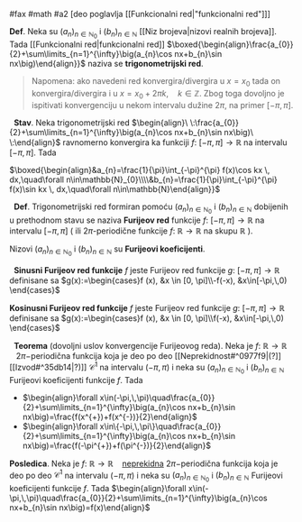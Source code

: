 #fax #math #a2 [deo poglavlja [[Funkcionalni red|"funkcionalni red"]]]
$\:$

**Def**. Neka su $\big(a_{n}\big)_{n\in\mathbb{N}_{0}}$ i $\big(b_{n}\big)_{n\in\mathbb{N}}$ [[Niz brojeva|nizovi realnih brojeva]]. Tada [[Funkcionalni red|funkcionalni red]] $\boxed{\begin{align}\frac{a_{0}}{2}+\sum\limits_{n=1}^{\infty}\big(a_{n}\cos nx+b_{n}\sin nx\big)\end{align}}$ naziva se **trigonometrijski red**.

> Napomena: ako navedeni red konvergira/divergira u $x=x_{0}$ tada on konvergira/divergira i u $x=x_{0}+2\pi k,\quad k\in\mathbb{Z}$.
> Zbog toga dovoljno je ispitivati konvergenciju u nekom intervalu dužine $2\pi$, na primer $[-\pi,\,\pi]$.

$\:$
**Stav**. Neka trigonometrijski red $\begin{align}\ \:\frac{a_{0}}{2}+\sum\limits_{n=1}^{\infty}\big(a_{n}\cos nx+b_{n}\sin nx\big)\ \:\end{align}$ ravnomerno konvergira ka funkciji $f:\ [−\pi, \pi]\to\mathbb{R}$ na intervalu $[−\pi, \pi]$. Tada

$\boxed{\begin{align}&a_{n}=\frac{1}{\pi}\int_{-\pi}^{\pi} f(x)\cos kx \, dx,\quad\forall n\in\mathbb{N}_{0}\\\\&b_{n}=\frac{1}{\pi}\int_{-\pi}^{\pi} f(x)\sin kx \, dx,\quad\forall n\in\mathbb{N}\end{align}}$

$\:$
**Def**. Trigonometrijski red formiran pomoću $\big(a_{n}\big)_{n\in\mathbb{N}_{0}}$ i $\big(b_{n}\big)_{n\in\mathbb{N}}$  dobijenih u prethodnom stavu se naziva **Furijeov red** funkcije $f:\ [-\pi,\,\pi]\to\mathbb{R}$ na intervalu $[-\pi, \pi]$ $\Big($ ili $2\pi$-periodične funkcije $f:\ \mathbb{R}\to\mathbb{R}$ na skupu $\mathbb{R}$ $\Big)$.

Nizovi $\big(a_{n}\big)_{n\in\mathbb{N}_{0}}$ i $\big(b_{n}\big)_{n\in\mathbb{N}}$ su **Furijeovi koeficijenti**.

$\:$
**Sinusni Furijeov red funkcije** $f$ jeste Furijeov red funkcije $g:\ [-\pi, \pi]\to\mathbb{R}$
definisane sa $g(x):=\begin{cases}f (x), &x \in [0, \pi]\\-f(-x), &x\in[-\pi,\,0) \end{cases}$

**Kosinusni Furijeov red funkcije** $f$ jeste Furijeov red funkcije $g:\ [-\pi, \pi]\to\mathbb{R}$
definisane sa $g(x):=\begin{cases}f (x), &x \in [0, \pi]\\f(-x), &x\in[-\pi,\,0) \end{cases}$

$\:$
**Teorema** (dovoljni uslov konvergencije Furijeovog reda). 
Neka je $f:\ \mathbb{R}\to\mathbb{R}$ $\ \:$ $2\pi$−periodična funkcija koja je deo po deo [[Neprekidnost#^0977f9|(?]][[Izvod#^35db14|?)]] $\mathcal{C}^{1}$ na intervalu $(-\pi,\,\pi)$ i neka su $\big(a_{n}\big)_{n\in\mathbb{N}_{0}}$ i $\big(b_{n}\big)_{n\in\mathbb{N}}$  Furijeovi koeficijenti funkcije $f$. Tada
- $\begin{align}\forall x\in(-\pi,\,\pi)\quad\frac{a_{0}}{2}+\sum\limits_{n=1}^{\infty}\big(a_{n}\cos nx+b_{n}\sin nx\big)=\frac{f(x^{+})+f(x^{-})}{2}\end{align}$
- $\begin{align}\forall x\in\{-\pi,\,\pi\}\quad\frac{a_{0}}{2}+\sum\limits_{n=1}^{\infty}\big(a_{n}\cos nx+b_{n}\sin nx\big)=\frac{f(-\pi^{+})+f(\pi^{-})}{2}\end{align}$

**Posledica**. Neka je $f:\ \mathbb{R}\to\mathbb{R}$ $\ \:$ <u>neprekidna</u> $2\pi$−periodična funkcija koja je deo po deo  $\mathcal{C}^{1}$ na intervalu $(-\pi,\,\pi)$ i neka su $\big(a_{n}\big)_{n\in\mathbb{N}_{0}}$ i $\big(b_{n}\big)_{n\in\mathbb{N}}$  Furijeovi koeficijenti funkcije $f$. Tada
$\begin{align}\forall x\in(-\pi,\,\pi)\quad\frac{a_{0}}{2}+\sum\limits_{n=1}^{\infty}\big(a_{n}\cos nx+b_{n}\sin nx\big)=f(x)\end{align}$